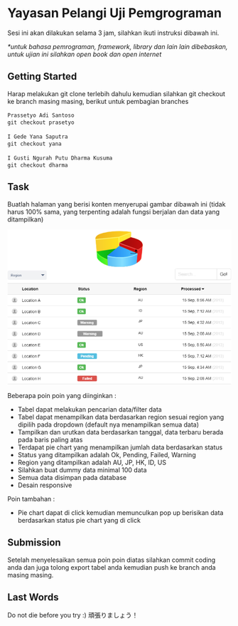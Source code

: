 # Yayasan Pelangi Uji Pemgrograman

Sesi ini akan dilakukan selama 3 jam, silahkan ikuti instruksi dibawah ini.

_*untuk bahasa pemrograman, framework, library dan lain lain dibebaskan, untuk ujian ini silahkan open book dan open internet_

## Getting Started

Harap melakukan git clone terlebih dahulu kemudian silahkan git checkout ke branch masing masing, berikut untuk pembagian branches

```
Prassetyo Adi Santoso
git checkout prasetyo

I Gede Yana Saputra
git checkout yana

I Gusti Ngurah Putu Dharma Kusuma
git checkout dharma
```

## Task

Buatlah halaman yang berisi konten menyerupai gambar dibawah ini (tidak harus 100% sama, yang terpenting adalah fungsi berjalan dan data yang ditampilkan)

![alt text](https://github.com/buddyy93/yayasan-pelangi/blob/master/assets/images/task.png)

Beberapa poin poin yang diinginkan :
- Tabel dapat melakukan pencarian data/filter data
- Tabel dapat menampilkan data berdasarkan region sesuai region yang dipilih pada dropdown (default nya menampilkan semua data)
- Tampilkan dan urutkan data berdasarkan tanggal, data terbaru berada pada baris paling atas
- Terdapat pie chart yang menampilkan jumlah data berdasarkan status
- Status yang ditampilkan adalah Ok, Pending, Failed, Warning
- Region yang ditampilkan adalah AU, JP, HK, ID, US
- Silahkan buat dummy data minimal 100 data
- Semua data disimpan pada database
- Desain responsive

Poin tambahan :
- Pie chart dapat di click kemudian memunculkan pop up berisikan data berdasarkan status pie chart yang di click

## Submission

Setelah menyelesaikan semua poin poin diatas silahkan commit coding anda dan juga tolong export tabel anda kemudian push ke branch anda masing masing.

## Last Words

Do not die before you try :)
頑張りましょう！
